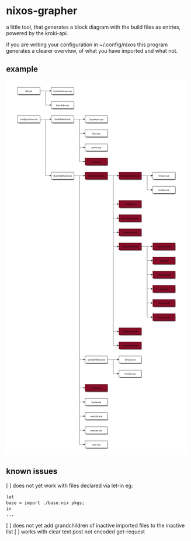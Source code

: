 # nixos-grapher

a little tool, that generates a block diagram with the build files as entries, powered by the kroki-api.

if you are writing your configuration in ~/.config/nixos this program generates a clearer overview, of what you have imported and what not. 
## example

![nixos-imports](./nix_imports.png)

## known issues 

[ ] does not yet work with files declared via let-in eg: 
```
let
base = import ./base.nix pkgs;
in
...
```

[ ] does not yet add grandchildren of inactive imported files to the inactive list
[ ] works with clear text post not encoded get-request 

